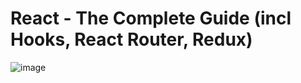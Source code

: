 # React - The Complete Guide (incl Hooks, React Router, Redux)

![image](https://user-images.githubusercontent.com/95168051/186738006-59334222-2d48-479f-bd69-3277c5fd8b13.png)
